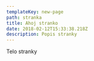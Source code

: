 ```yaml
---
templateKey: new-page
path: stranka
title: Ahoj stranko
date: 2018-02-12T15:33:38.218Z
description: Popis stranky
---
```

Telo stranky
